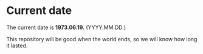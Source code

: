 # Current date

The current date is **1973.06.19.** (YYYY.MM.DD.)

This repository will be good when the world ends, so we will know how long it lasted.